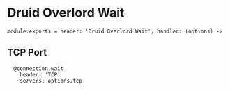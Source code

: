 
# Druid Overlord Wait

    module.exports = header: 'Druid Overlord Wait', handler: (options) ->

## TCP Port

      @connection.wait
        header: 'TCP'
        servers: options.tcp
